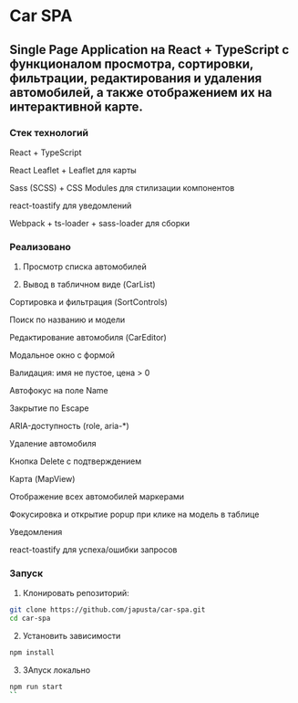 # Car SPA

## Single Page Application на React + TypeScript с функционалом просмотра, сортировки, фильтрации, редактирования и удаления автомобилей, а также отображением их на интерактивной карте.

### Стек технологий

React + TypeScript

React Leaflet + Leaflet для карты

Sass (SCSS) + CSS Modules для стилизации компонентов

react-toastify для уведомлений

Webpack + ts-loader + sass-loader для сборки

### Реализовано

1) Просмотр списка автомобилей

2) Вывод в табличном виде (CarList)

Сортировка и фильтрация (SortControls)

Поиск по названию и модели

Редактирование автомобиля (CarEditor)

Модальное окно с формой

Валидация: имя не пустое, цена > 0

Автофокус на поле Name

Закрытие по Escape

ARIA-доступность (role, aria-*)

Удаление автомобиля

Кнопка Delete с подтверждением

Карта (MapView)

Отображение всех автомобилей маркерами

Фокусировка и открытие popup при клике на модель в таблице

Уведомления

react-toastify для успеха/ошибки запросов

### Запуск

1) Клонировать репозиторий:
```bash
git clone https://github.com/japusta/car-spa.git
cd car-spa
```

2) Установить зависимости
```bash
npm install
```

3) ЗАпуск локально
```bash
npm run start
``
